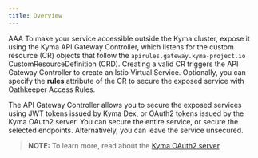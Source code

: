 ```yaml
---
title: Overview
---
```

AAA
To make your service accessible outside the Kyma cluster, expose it using the Kyma API Gateway Controller, which listens for the custom resource (CR) objects that follow the `apirules.gateway.kyma-project.io` CustomResourceDefinition (CRD). Creating a valid CR triggers the API Gateway Controller to create an Istio Virtual Service. Optionally, you can specify the **rules** attribute of the CR to secure the exposed service with Oathkeeper Access Rules.

The API Gateway Controller allows you to secure the exposed services using JWT tokens issued by Kyma Dex, or OAuth2 tokens issued by the Kyma OAuth2 server. You can secure the entire service, or secure the selected endpoints. Alternatively, you can leave the service unsecured.

>**NOTE:** To learn more, read about the [Kyma OAuth2 server](/components/security/#details-o-auth2-and-open-id-connect-server).
